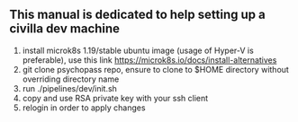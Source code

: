 ## This manual is dedicated to help setting up a civilla dev machine

1. install microk8s 1.19/stable ubuntu image (usage of Hyper-V is preferable), use this link https://microk8s.io/docs/install-alternatives
2. git clone psychopass repo, ensure to clone to $HOME directory without overriding directory name 
3. run ./pipelines/dev/init.sh
4. copy and use RSA private key with your ssh client
5. relogin in order to apply changes
